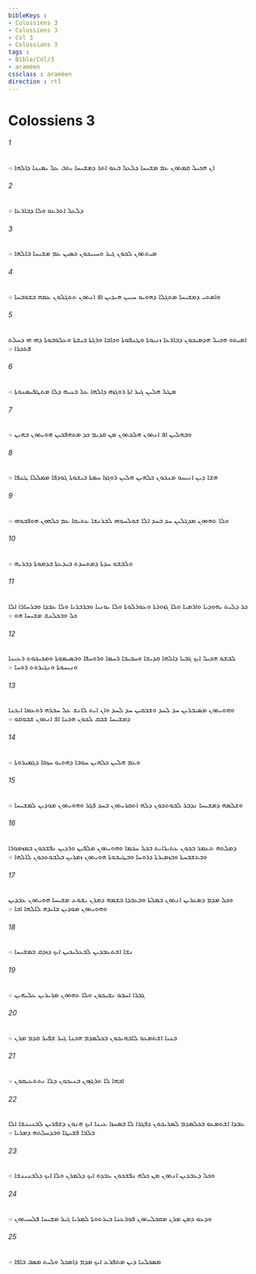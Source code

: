 ```yaml
---
bibleKeys : 
- Colossiens 3
- Colossiens 3
- Col 3
- Colossians 3
tags : 
- Bible/Col/3
- araméen
cssclass : araméen
direction : rtl
---
```


# Colossiens 3

###### 1
ܐܢ ܗܟܝܠ ܩܡܬܘܢ ܥܡ ܡܫܝܚܐ ܕܠܥܠ ܒܥܘ ܐܬܪ ܕܡܫܝܚܐ ܝܬܒ ܥܠ ܝܡܝܢܐ ܕܐܠܗܐ ܀
###### 2
ܕܠܥܠ ܐܬܪܥܘ ܘܠܐ ܕܒܐܪܥܐ ܀
###### 3
ܡܝܬܬܘܢ ܠܟܘܢ ܓܝܪ ܘܚܝܝܟܘܢ ܟܤܝܢ ܥܡ ܡܫܝܚܐ ܒܐܠܗܐ ܀
###### 4
ܘܐܡܬܝ ܕܡܫܝܚܐ ܡܬܓܠܐ ܕܗܘܝܘ ܚܝܝܢ ܗܝܕܝܢ ܐܦ ܐܢܬܘܢ ܬܬܓܠܘܢ ܥܡܗ ܒܫܘܒܚܐ ܀
###### 5
ܐܡܝܬܘ ܗܟܝܠ ܗܕܡܝܟܘܢ ܕܒܐܪܥܐ ܙܢܝܘܬܐ ܘܛܢܦܘܬܐ ܘܟܐܒܐ ܘܪܓܬܐ ܒܝܫܬܐ ܘܥܠܘܒܘܬܐ ܕܗܝ ܗܝ ܕܚܠܬ ܦܬܟܪܐ ܀
###### 6
ܡܛܠ ܗܠܝܢ ܓܝܪ ܐܬܐ ܪܘܓܙܗ ܕܐܠܗܐ ܥܠ ܒܢܝܗ ܕܠܐ ܡܬܛܦܝܤܢܘܬܐ ܀
###### 7
ܘܒܗܠܝܢ ܐܦ ܐܢܬܘܢ ܗܠܟܬܘܢ ܡܢ ܩܕܝܡ ܟܕ ܡܬܗܦܟܝܢ ܗܘܝܬܘܢ ܒܗܝܢ ܀
###### 8
ܗܫܐ ܕܝܢ ܐܢܝܚܘ ܡܢܟܘܢ ܟܠܗܝܢ ܗܠܝܢ ܪܘܓܙܐ ܚܡܬܐ ܒܝܫܘܬܐ ܓܘܕܦܐ ܡܡܠܠܐ ܛܢܦܐ ܀
###### 9
ܘܠܐ ܬܗܘܘܢ ܡܕܓܠܝܢ ܚܕ ܒܚܕ ܐܠܐ ܫܘܠܚܘܗܝ ܠܒܪܢܫܐ ܥܬܝܩܐ ܥܡ ܟܠܗܘܢ ܗܘܦܟܘܗܝ ܀
###### 10
ܘܠܒܫܘ ܚܕܬܐ ܕܡܬܚܕܬ ܒܝܕܥܬܐ ܒܕܡܘܬܐ ܕܒܪܝܗ ܀
###### 11
ܟܪ ܕܠܝܬ ܝܗܘܕܝܐ ܘܐܪܡܝܐ ܘܠܐ ܓܙܘܪܬܐ ܘܥܘܪܠܘܬܐ ܘܠܐ ܝܘܢܝܐ ܘܒܪܒܪܝܐ ܘܠܐ ܥܒܕܐ ܘܒܪܚܐܪܐ ܐܠܐ ܟܠ ܘܒܟܠܢܫ ܡܫܝܚܐ ܗܘ ܀
###### 12
ܠܒܫܘ ܗܟܝܠ ܐܝܟ ܓܒܝܐ ܕܐܠܗܐ ܩܕܝܫܐ ܘܚܒܝܒܐ ܪܚܡܐ ܘܪܘܚܦܐ ܘܒܤܝܡܘܬܐ ܘܡܟܝܟܘܬ ܪܥܝܢܐ ܘܢܝܚܘܬܐ ܘܢܓܝܪܘܬ ܪܘܚܐ ܀
###### 13
ܘܗܘܝܬܘܢ ܡܤܝܒܪܝܢ ܚܕ ܠܚܕ ܘܫܒܩܝܢ ܚܕ ܠܚܕ ܘܐܢ ܐܝܬ ܠܐܢܫ ܥܠ ܚܒܪܗ ܪܘܥܡܐ ܐܝܟܢܐ ܕܡܫܝܚܐ ܫܒܩ ܠܟܘܢ ܗܟܢܐ ܐܦ ܐܢܬܘܢ ܫܒܘܩܘ ܀
###### 14
ܘܥܡ ܗܠܝܢ ܟܠܗܝܢ ܚܘܒܐ ܕܗܘܝܘ ܚܙܩܐ ܕܓܡܝܪܘܬܐ ܀
###### 15
ܘܫܠܡܗ ܕܡܫܝܚܐ ܢܕܒܪ ܠܒܘܬܟܘܢ ܕܠܗ ܐܬܩܪܝܬܘܢ ܒܚܕ ܦܓܪ ܘܗܘܝܬܘܢ ܡܘܕܝܢ ܠܡܫܝܚܐ ܀
###### 16
ܕܡܠܬܗ ܬܥܡܪ ܒܟܘܢ ܥܬܝܪܐܝܬ ܒܟܠ ܚܟܡܐ ܘܗܘܝܬܘܢ ܡܠܦܝܢ ܘܪܕܝܢ ܢܦܫܟܘܢ ܒܡܙܡܘܪܐ ܘܒܬܫܒܚܬܐ ܘܒܙܡܝܪܬܐ ܕܪܘܚܐ ܘܒܛܝܒܘܬܐ ܗܘܝܬܘܢ ܙܡܪܝܢ ܒܠܒܘܬܟܘܢ ܠܐܠܗܐ ܀
###### 17
ܘܟܠ ܡܕܡ ܕܤܥܪܝܢ ܐܢܬܘܢ ܒܡܠܬܐ ܘܒܥܒܕܐ ܒܫܡܗ ܕܡܪܢ ܝܫܘܥ ܡܫܝܚܐ ܗܘܝܬܘܢ ܥܒܕܝܢ ܘܗܘܝܬܘܢ ܡܘܕܝܢ ܒܐܝܕܗ ܠܐܠܗܐ ܐܒܐ ܀
###### 18
ܢܫܐ ܐܫܬܥܒܕܝܢ ܠܒܥܠܝܟܝܢ ܐܝܟ ܕܙܕܩ ܒܡܫܝܚܐ ܀
###### 19
ܓܒܪܐ ܐܚܒܘ ܢܫܝܟܘܢ ܘܠܐ ܬܗܘܘܢ ܡܪܝܪܝܢ ܥܠܝܗܝܢ ܀
###### 20
ܒܢܝܐ ܐܫܬܡܥܘ ܠܐܒܗܝܟܘܢ ܒܟܠܡܕܡ ܗܟܢܐ ܓܝܪ ܫܦܝܪ ܩܕܡ ܡܪܢ ܀
###### 21
ܐܒܗܐ ܠܐ ܬܪܓܙܘܢ ܒܢܝܟܘܢ ܕܠܐ ܢܬܬܥܝܩܘܢ ܀
###### 22
ܥܒܕܐ ܐܫܬܡܥܘ ܒܟܠܡܕܡ ܠܡܪܝܟܘܢ ܕܦܓܪܐ ܠܐ ܒܡܚܙܐ ܥܝܢܐ ܐܝܟ ܗܢܘܢ ܕܫܦܪܝܢ ܠܒܢܝܢܫܐ ܐܠܐ ܒܠܒܐ ܦܫܝܛܐ ܘܒܕܚܠܬܗ ܕܡܪܝܐ ܀
###### 23
ܘܟܠ ܕܥܒܕܝܢ ܐܢܬܘܢ ܡܢ ܟܠܗ ܢܦܫܟܘܢ ܥܒܕܘ ܐܝܟ ܕܠܡܪܢ ܘܠܐ ܐܝܟ ܕܠܒܢܝܢܫܐ ܀
###### 24
ܘܕܥܘ ܕܡܢ ܡܪܢ ܡܩܒܠܝܬܘܢ ܦܘܪܥܢܐ ܒܝܪܬܘܬܐ ܠܡܪܝܐ ܓܝܪ ܡܫܝܚܐ ܦܠܚܝܬܘܢ ܀
###### 25
ܡܤܟܠܢܐ ܕܝܢ ܡܬܦܪܥ ܐܝܟ ܡܕܡ ܕܐܤܟܠ ܘܠܝܬ ܡܤܒ ܒܐܦܐ ܀
